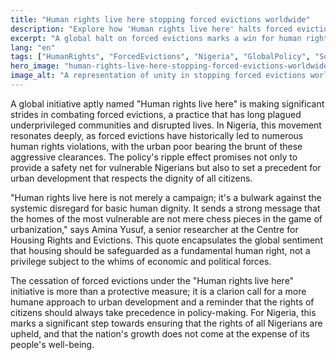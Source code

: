 ```yaml
---
title: "Human rights live here stopping forced evictions worldwide"
description: "Explore how 'Human rights live here' halts forced evictions, impacting lives across the globe and in Nigeria."
excerpt: "A global halt on forced evictions marks a win for human rights."
lang: "en"
tags: ["HumanRights", "ForcedEvictions", "Nigeria", "GlobalPolicy", "SocialJustice"]
hero_image: "human-rights-live-here-stopping-forced-evictions-worldwide.png"
image_alt: "A representation of unity in stopping forced evictions worldwide."
---
```


A global initiative aptly named "Human rights live here" is making significant strides in combating forced evictions, a practice that has long plagued underprivileged communities and disrupted lives. In Nigeria, this movement resonates deeply, as forced evictions have historically led to numerous human rights violations, with the urban poor bearing the brunt of these aggressive clearances. The policy's ripple effect promises not only to provide a safety net for vulnerable Nigerians but also to set a precedent for urban development that respects the dignity of all citizens.

"Human rights live here is not merely a campaign; it's a bulwark against the systemic disregard for basic human dignity. It sends a strong message that the homes of the most vulnerable are not mere chess pieces in the game of urbanization," says Amina Yusuf, a senior researcher at the Centre for Housing Rights and Evictions. This quote encapsulates the global sentiment that housing should be safeguarded as a fundamental human right, not a privilege subject to the whims of economic and political forces.

The cessation of forced evictions under the "Human rights live here" initiative is more than a protective measure; it is a clarion call for a more humane approach to urban development and a reminder that the rights of citizens should always take precedence in policy-making. For Nigeria, this marks a significant step towards ensuring that the rights of all Nigerians are upheld, and that the nation's growth does not come at the expense of its people's well-being.